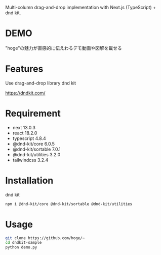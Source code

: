 Multi-column drag-and-drop implementation with Next.js (TypeScript) + dnd kit.
 
# DEMO
 
"hoge"の魅力が直感的に伝えわるデモ動画や図解を載せる
 
# Features
 
Use drag-and-drop library dnd kit

https://dndkit.com/
 
# Requirement
* next 13.0.3
* react 18.2.0
* typescript 4.8.4
* @dnd-kit/core 6.0.5
* @dnd-kit/sortable 7.0.1
* @dnd-kit/utilities 3.2.0
* tailwindcss 3.2.4
 
# Installation
 
dnd kit

```bash
npm i @dnd-kit/core @dnd-kit/sortable @dnd-kit/utilities
```
 
# Usage
 
```bash
git clone https://github.com/hoge/~
cd dndkit-sample
python demo.py
```
 
